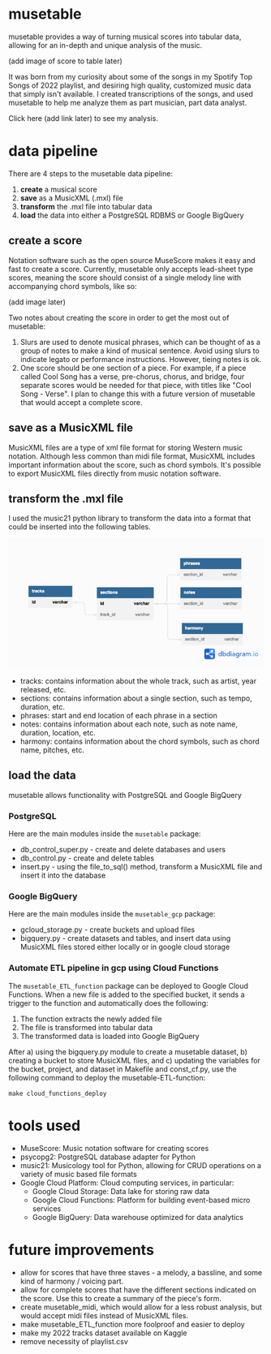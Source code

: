 # musetable

musetable provides a way of turning musical scores into tabular data, allowing for an in-depth and unique analysis of the music.

(add image of score to table later)

It was born from my curiosity about some of the songs in my Spotify Top Songs of 2022 playlist, and desiring high quality, customized music data that simply isn't available.  I created transcriptions of the songs, and used musetable to help me analyze them as part musician, part data analyst.

Click here (add link later) to see my analysis.

# data pipeline

There are 4 steps to the musetable data pipeline:
  1. **create** a musical score
  2. **save** as a MusicXML (.mxl) file
  3. **transform** the .mxl file into tabular data
  4. **load** the data into either a PostgreSQL RDBMS or Google BigQuery

## create a score
Notation software such as the open source MuseScore makes it easy and fast to create a score.  Currently, musetable only accepts lead-sheet type scores, meaning the score should consist of a single melody line with accompanying chord symbols, like so:

(add image later)

Two notes about creating the score in order to get the most out of musetable:
  1. Slurs are used to denote musical phrases, which can be thought of as a group of notes to make a kind of musical sentence.  Avoid using slurs to indicate legato or performance instructions.  However, tieing notes is ok.
  2. One score should be one section of a piece.  For example, if a piece called Cool Song has a verse, pre-chorus, chorus, and bridge, four separate scores would be needed for that piece, with titles like "Cool Song - Verse".  I plan to change this with a future version of musetable that would accept a complete score.

## save as a MusicXML file
MusicXML files are a type of xml file format for storing Western music notation.  Although less common than midi file format, MusicXML includes important information about the score, such as chord symbols.  It's possible to export MusicXML files directly from music notation software.

## transform the .mxl file
I used the music21 python library to transform the data into a format that could be inserted into the following tables.

![data_model](img/musetable_data_model.png)

- tracks: contains information about the whole track, such as artist, year released, etc.
- sections: contains information about a single section, such as tempo, duration, etc.
- phrases: start and end location of each phrase in a section
- notes: contains information about each note, such as note name, duration, location, etc.
- harmony: contains information about the chord symbols, such as chord name, pitches, etc.

## load the data
musetable allows functionality with PostgreSQL and Google BigQuery

### PostgreSQL
Here are the main modules inside the `musetable` package:
- db_control_super.py - create and delete databases and users
- db_control.py - create and delete tables
- insert.py - using the file_to_sql() method, transform a MusicXML file and insert it into the database

### Google BigQuery
Here are the main modules inside the `musetable_gcp` package:
- gcloud_storage.py - create buckets and upload files
- bigquery.py - create datasets and tables, and insert data using MusicXML files stored either locally or in google cloud storage

### Automate ETL pipeline in gcp using Cloud Functions
The `musetable_ETL_function` package can be deployed to Google Cloud Functions.  When a new file is added to the specified bucket, it sends a trigger to the function and automatically does the following:
1. The function extracts the newly added file
2. The file is transformed into tabular data
3. The transformed data is loaded into Google BigQuery

After a) using the bigquery.py module to create a musetable dataset, b) creating a bucket to store MusicXML files, and c) updating the variables for the bucket, project, and dataset in Makefile and const_cf.py, use the following command to deploy the musetable-ETL-function:
```
make cloud_functions_deploy
```

# tools used
- MuseScore: Music notation software for creating scores
- psycopg2: PostgreSQL database adapter for Python
- music21: Musicology tool for Python, allowing for CRUD operations on a variety of music based file formats
- Google Cloud Platform: Cloud computing services, in particular:
  - Google Cloud Storage: Data lake for storing raw data
  - Google Cloud Functions: Platform for building event-based micro services
  - Google BigQuery: Data warehouse optimized for data analytics

# future improvements
- allow for scores that have three staves - a melody, a bassline, and some kind of harmony / voicing part.
- allow for complete scores that have the different sections indicated on the score.  Use this to create a summary of the piece's form.
- create musetable_midi, which would allow for a less robust analysis, but would accept midi files instead of MusicXML files.
- make musetable_ETL_function more foolproof and easier to deploy
- make my 2022 tracks dataset available on Kaggle
- remove necessity of playlist.csv
